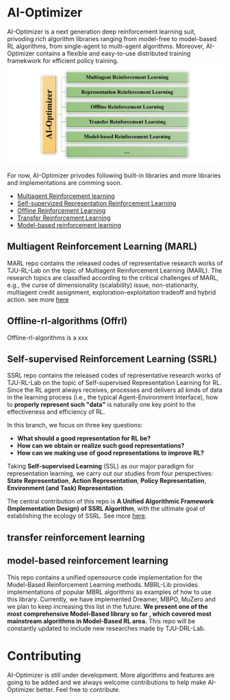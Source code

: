 # AI-Optimizer
AI-Optimizer is a next generation deep reinforcement learning suit, privoding rich algorithm libraries ranging from model-free to model-based RL algorithms, from single-agent to multi-agent algorithms. Moreover, AI-Optimizer contains a flexible and easy-to-use distributed training framekwork for efficient policy training.  
![](./images/framework1.png)

For now, AI-Optimizer privodes following built-in libraries and more libraries and implementations are comming soon.
- [Multiagent Reinforcement learning](marl)
- [Self-supervized Representation Reinforcement Learning](ssrl)
- [Offline Reinforcement Learning](offline-rl-algorithms)
- [Transfer Reinforcement Learning](transferrl)
- [Model-based reinforcement learning](mbrl)

## Multiagent Reinforcement Learning (MARL)
MARL repo contains the released codes of representative research works of TJU-RL-Lab on the topic of Multiagent Reinforcement Learning (MARL). The research topics are classified according to the critical challenges of MARL, e.g., the curse of dimensionality (scalability) issue, non-stationarity, multiagent credit assignment, exploration–exploitation tradeoff and hybrid action. see more [here](https://github.com/TJU-DRL-LAB/MARL)

## Offline-rl-algorithms (Offrl)
Offline-rl-algorithms is a xxx

## Self-supervised Reinforcement Learning (SSRL)
SSRL repo contains the released codes of representative research works of TJU-RL-Lab on the topic of Self-supervised Representation Learning for RL. Since the RL agent always receives, processes and delivers all kinds of data in the learning process (i.e., the typical Agent-Environment Interface), 
how to **properly represent such "data"** is naturally one key point to the effectiveness and efficiency of RL.

In this branch, we focus on three key questions:
- **What should a good representation for RL be?**
- **How can we obtain or realize such good representations?**
- **How can we making use of good representations to improve RL?**

Taking **Self-supervised Learning** (SSL) as our major paradigm for representation learning, we carry out our studies from four perspectives: 
**State Representation**,
**Action Representation**,
**Policy Representation**,
**Environment (and Task) Representation**.

The central contribution of this repo is **A Unified Algorithmic Framework (Implementation Design) of SSRL Algorithm**,
with the ultimate goal of establishing the ecology of SSRL.
See more [here](https://github.com/TJU-DRL-LAB/self-supervised-rl).


## transfer reinforcement learning

## model-based reinforcement learning 
This repo contains a unified opensource code implementation for the Model-Based Reinforcement Learning methods. MBRL-Lib provides implementations of popular MBRL algorithms as examples of how to use this library. Currently, we have implemented Dreamer, MBPO, MuZero and we plan to keep increasing this list in the future. **We present one of the most comprehensive Model-Based  library so far , which covered most mainstream algorithms in Model-Based RL area.** This repo will be constantly updated to include new researches made by TJU-DRL-Lab. 

# Contributing
AI-Optimizer is still under development. More algorithms and features are going to be added and we always welcome contributions to help make AI-Optimizer better. Feel free to contribute.
